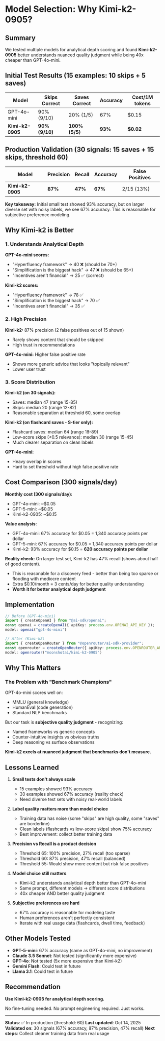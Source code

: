 # Model Selection: Why Kimi-k2-0905?

## Summary

We tested multiple models for analytical depth scoring and found **Kimi-k2-0905** better understands nuanced quality judgment while being 40x cheaper than GPT-4o-mini.

## Initial Test Results (15 examples: 10 skips + 5 saves)

| Model | Skips Correct | Saves Correct | Accuracy | Cost/1M tokens |
|-------|--------------|---------------|----------|----------------|
| GPT-4o-mini | 90% (9/10) | 20% (1/5) | 67% | $0.15 |
| **Kimi-k2-0905** | **90% (9/10)** | **100% (5/5)** | **93%** | **$0.02** |

## Production Validation (30 signals: 15 saves + 15 skips, threshold 60)

| Model | Precision | Recall | Accuracy | False Positives |
|-------|-----------|--------|----------|-----------------|
| **Kimi-k2-0905** | **87%** | **47%** | **67%** | 2/15 (13%) |

**Key takeaway:** Initial small test showed 93% accuracy, but on larger diverse set with noisy labels, we see 67% accuracy. This is reasonable for subjective preference modeling.

## Why Kimi-k2 is Better

### 1. Understands Analytical Depth

**GPT-4o-mini scores:**
- "Hyperfluency framework" → 40 ❌ (should be 70+)
- "Simplification is the biggest hack" → 47 ❌ (should be 65+)
- "Incentives aren't financial" → 25 ✅ (correct)

**Kimi-k2 scores:**
- "Hyperfluency framework" → 78 ✅
- "Simplification is the biggest hack" → 70 ✅
- "Incentives aren't financial" → 35 ✅

### 2. High Precision

**Kimi-k2:** 87% precision (2 false positives out of 15 shown)
- Rarely shows content that should be skipped
- High trust in recommendations

**GPT-4o-mini:** Higher false positive rate
- Shows more generic advice that looks "topically relevant"
- Lower user trust

### 3. Score Distribution

**Kimi-k2 (on 30 signals):**
- Saves: median 47 (range 15-85)
- Skips: median 20 (range 12-82)
- Reasonable separation at threshold 60, some overlap

**Kimi-k2 (on flashcard saves - S-tier only):**
- Flashcard saves: median 64 (range 18-89)
- Low-score skips (<0.5 relevance): median 30 (range 15-45)
- Much clearer separation on clean labels

**GPT-4o-mini:**
- Heavy overlap in scores
- Hard to set threshold without high false positive rate

## Cost Comparison (300 signals/day)

**Monthly cost (300 signals/day):**
- GPT-4o-mini: ~$0.05
- GPT-5-mini: ~$0.05
- Kimi-k2-0905: ~$0.15

**Value analysis:**
- GPT-4o-mini: 67% accuracy for $0.05 = 1,340 accuracy points per dollar
- GPT-5-mini: 67% accuracy for $0.05 = 1,340 accuracy points per dollar
- Kimi-k2: 93% accuracy for $0.15 = **620 accuracy points per dollar**

**Reality check:** On larger test set, Kimi-k2 has 47% recall (shows about half of good content).
- This is reasonable for a discovery feed - better than being too sparse or flooding with mediocre content
- Extra $0.10/month = 3 cents/day for better quality understanding
- **Worth it for better analytical depth judgment**

## Implementation

```typescript
// Before (GPT-4o-mini)
import { createOpenAI } from "@ai-sdk/openai";
const openai = createOpenAI({ apiKey: process.env.OPENAI_API_KEY });
model: openai("gpt-4o-mini")

// After (Kimi-k2)
import { createOpenRouter } from "@openrouter/ai-sdk-provider";
const openrouter = createOpenRouter({ apiKey: process.env.OPENROUTER_API_KEY });
model: openrouter("moonshotai/kimi-k2-0905")
```

## Why This Matters

### The Problem with "Benchmark Champions"

GPT-4o-mini scores well on:
- MMLU (general knowledge)
- HumanEval (code generation)
- Standard NLP benchmarks

But our task is **subjective quality judgment** - recognizing:
- Named frameworks vs generic concepts
- Counter-intuitive insights vs obvious truths
- Deep reasoning vs surface observations

**Kimi-k2 excels at nuanced judgment that benchmarks don't measure.**

## Lessons Learned

1. **Small tests don't always scale**
   - 15 examples showed 93% accuracy
   - 30 examples showed 67% accuracy (reality check)
   - Need diverse test sets with noisy real-world labels

2. **Label quality matters more than model choice**
   - Training data has noise (some "skips" are high quality, some "saves" are borderline)
   - Clean labels (flashcards vs low-score skips) show 75% accuracy
   - Best improvement: collect better training data

3. **Precision vs Recall is a product decision**
   - Threshold 65: 100% precision, 27% recall (too sparse)
   - Threshold 60: 87% precision, 47% recall (balanced)
   - Threshold 55: Would show more content but risk false positives

4. **Model choice still matters**
   - Kimi-k2 understands analytical depth better than GPT-4o-mini
   - Same prompt, different models → different score distributions
   - 40x cheaper AND better quality judgment

5. **Subjective preferences are hard**
   - 67% accuracy is reasonable for modeling taste
   - Human preferences aren't perfectly consistent
   - Iterate with real usage data (flashcards, dwell time, feedback)

## Other Models Tested

- **GPT-5-mini**: 67% accuracy (same as GPT-4o-mini, no improvement)
- **Claude 3.5 Sonnet**: Not tested (significantly more expensive)
- **GPT-4o**: Not tested (5x more expensive than Kimi-k2)
- **Gemini Flash**: Could test in future
- **Llama 3.1**: Could test in future

## Recommendation

**Use Kimi-k2-0905 for analytical depth scoring.**

No fine-tuning needed. No prompt engineering required. Just works.

---

**Status**: ✅ In production (threshold: 60)
**Last updated**: Oct 14, 2025
**Validated on**: 30 signals (67% accuracy, 87% precision, 47% recall)
**Next steps**: Collect cleaner training data from real usage
